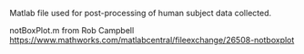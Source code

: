 Matlab file used for post-processing of human subject data collected.

notBoxPlot.m from Rob Campbell https://www.mathworks.com/matlabcentral/fileexchange/26508-notboxplot

